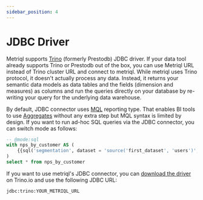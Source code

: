 ```yaml
---
sidebar_position: 4
---
```


# JDBC Driver

Metriql supports [Trino](http://trino.io) (formerly Prestodb) JDBC driver. If your data tool already supports Trino or Prestodb out of the box, you can use Metriql URL instead of Trino cluster URL and connect to metriql. While metriql uses Trino protocol, it doesn't actually process any data. Instead, it returns your semantic data models as data tables and the fields (dimension and measures) as columns and run the queries directly on your database by re-writing your query for the underlying data warehouse. 

By default, JDBC connector uses [MQL](/query/mql) reporting type. That enables BI tools to use [Aggregates](/introduction/aggregates) without any extra step but MQL syntax is limited by design. If you want to run ad-hoc SQL queries via the JDBC connector, you can switch mode as follows:

```sql
-- @mode:sql
with nps_by_customer AS (
    {{sql('segmentation', dataset = 'source('first_dataset', 'users')', measures=['nps'], dimensions=['plan_type'], )}}
)
select * from nps_by_customer
```

If you want to use metriql's JDBC connector, you can [download the driver](https://trino.io/docs/current/installation/jdbc.html) on Trino.io and use the following JDBC URL:

```
jdbc:trino:YOUR_METRIQL_URL
```